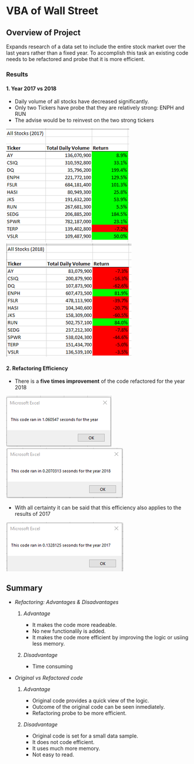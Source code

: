 # VBA of Wall Street

## Overview of Project
Expands research of a data set to include the entire stock market over the last years rather than a fixed year.
To accomplish this task an existing code needs to be refactored and probe that it is more efficient.
    
### Results
#### 1. Year 2017 vs 2018
- Daily volume of all stocks have decreased significantly.
- Only two Tickers have probe that they are relatively strong: ENPH and RUN
- The advise would be to reinvest on the two strong tickers

![2017](https://github.com/fmorote01/ExcelUnit/blob/main/Resources/2017%20Outcome.png)
![2018](https://github.com/fmorote01/ExcelUnit/blob/main/Resources/2018%20Outcome.png)
#### 2. Refactoring Efficiency
- There is a **five times improvement** of the code refactored for the year 2018

![Old](https://github.com/fmorote01/ExcelUnit/blob/main/Resources/2018%20Timer%20Old.png)
![New](https://github.com/fmorote01/ExcelUnit/blob/main/Resources/2018%20Timer.png)
- With all certainty it can be said that this efficiency also applies to the results of 2017

![Image2017](https://github.com/fmorote01/ExcelUnit/blob/main/Resources/2017%20Timer.png)

## Summary
- *Refactoring: Advantages & Disadvantages*

    1. _Advantage_
        - It makes the code more readeable.
        - No new functionalily is added.
        - It makes the code more efficient by improving the logic or usiing less memory.
    
    2. _Disadvantage_
        - Time consuming

- _Original vs Refactored code_
    1. _Advantage_
        - Original code provides a quick view of the logic.
        - Outcome of the original code can be seen inmediately.
        - Refactoring probe to be more efficient.

    2. _Disadvantage_
        - Original code is set for a small data sample.
        - It does not code efficient.
        - It uses much more memory.
        - Not easy to read.

